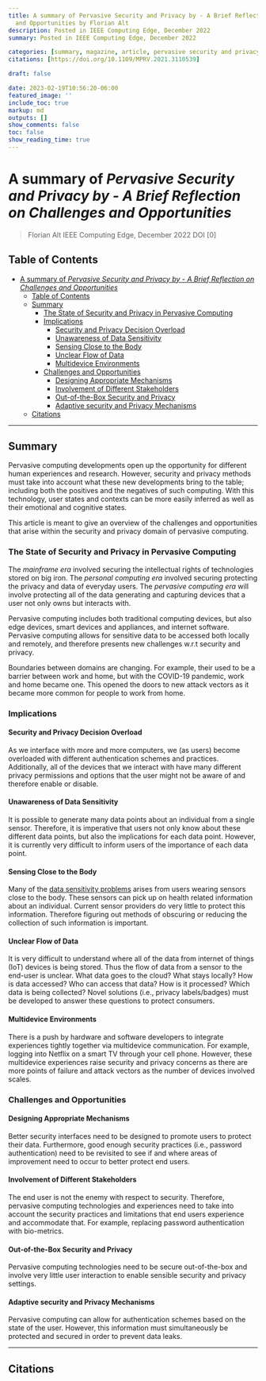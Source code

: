 ```yaml
---
title: A summary of Pervasive Security and Privacy by - A Brief Reflection on Challenges
  and Opportunities by Florian Alt
description: Posted in IEEE Computing Edge, December 2022
summary: Posted in IEEE Computing Edge, December 2022

categories: [summary, magazine, article, pervasive security and privacy]
citations: [https://doi.org/10.1109/MPRV.2021.3110539]

draft: false

date: 2023-02-19T10:56:20-06:00
featured_image: ''
include_toc: true
markup: md
outputs: []
show_comments: false
toc: false
show_reading_time: true
---
```


# A summary of *Pervasive Security and Privacy by - A Brief Reflection on Challenges and Opportunities*

> Florian Alt IEEE Computing Edge, December 2022 DOI \[0\]

## Table of Contents

- [A summary of *Pervasive Security and Privacy by - A Brief Reflection on Challenges and Opportunities*](#a-summary-of-pervasive-security-and-privacy-by---a-brief-reflection-on-challenges-and-opportunities)
  - [Table of Contents](#table-of-contents)
  - [Summary](#summary)
    - [The State of Security and Privacy in Pervasive Computing](#the-state-of-security-and-privacy-in-pervasive-computing)
    - [Implications](#implications)
      - [Security and Privacy Decision Overload](#security-and-privacy-decision-overload)
      - [Unawareness of Data Sensitivity](#unawareness-of-data-sensitivity)
      - [Sensing Close to the Body](#sensing-close-to-the-body)
      - [Unclear Flow of Data](#unclear-flow-of-data)
      - [Multidevice Environments](#multidevice-environments)
    - [Challenges and Opportunities](#challenges-and-opportunities)
      - [Designing Appropriate Mechanisms](#designing-appropriate-mechanisms)
      - [Involvement of Different Stakeholders](#involvement-of-different-stakeholders)
      - [Out-of-the-Box Security and Privacy](#out-of-the-box-security-and-privacy)
      - [Adaptive security and Privacy Mechanisms](#adaptive-security-and-privacy-mechanisms)
  - [Citations](#citations)

______________________________________________________________________

## Summary

Pervasive computing developments open up the opportunity for different human
experiences and research. However, security and privacy methods must take into
account what these new developments bring to the table; including both the
positives and the negatives of such computing. With this technology, user states
and contexts can be more easily inferred as well as their emotional and
cognitive states.

This article is meant to give an overview of the challenges and opportunities
that arise within the security and privacy domain of pervasive computing.

### The State of Security and Privacy in Pervasive Computing

The *mainframe era* involved securing the intellectual rights of technologies
stored on big iron. The *personal computing era* involved securing protecting
the privacy and data of everyday users. The *pervasive computing era* will
involve protecting all of the data generating and capturing devices that a user
not only owns but interacts with.

Pervasive computing includes both traditional computing devices, but also edge
devices, smart devices and appliances, and internet software. Pervasive
computing allows for sensitive data to be accessed both locally and remotely,
and therefore presents new challenges w.r.t security and privacy.

Boundaries between domains are changing. For example, their used to be a barrier
between work and home, but with the COVID-19 pandemic, work and home became one.
This opened the doors to new attack vectors as it became more common for people
to work from home.

### Implications

#### Security and Privacy Decision Overload

As we interface with more and more computers, we (as users) become overloaded
with different authentication schemes and practices. Additionally, all of the
devices that we interact with have many different privacy permissions and
options that the user might not be aware of and therefore enable or disable.

#### Unawareness of Data Sensitivity

It is possible to generate many data points about an individual from a single
sensor. Therefore, it is imperative that users not only know about these
different data points, but also the implications for each data point. However,
it is currently very difficult to inform users of the importance of each data
point.

#### Sensing Close to the Body

Many of the [data sensitivity problems](#unawareness-of-data-sensitivity) arises
from users wearing sensors close to the body. These sensors can pick up on
health related information about an individual. Current sensor providers do very
little to protect this information. Therefore figuring out methods of obscuring
or reducing the collection of such information is important.

#### Unclear Flow of Data

It is very difficult to understand where all of the data from internet of things
(IoT) devices is being stored. Thus the flow of data from a sensor to the
end-user is unclear. What data goes to the cloud? What stays locally? How is
data accessed? Who can access that data? How is it processed? Which data is
being collected? Novel solutions (i.e., privacy labels/badges) must be developed
to answer these questions to protect consumers.

#### Multidevice Environments

There is a push by hardware and software developers to integrate experiences
tightly together via multidevice communication. For example, logging into
Netflix on a smart TV through your cell phone. However, these multidevice
experiences raise security and privacy concerns as there are more points of
failure and attack vectors as the number of devices involved scales.

### Challenges and Opportunities

#### Designing Appropriate Mechanisms

Better security interfaces need to be designed to promote users to protect their
data. Furthermore, good enough security practices (i.e., password
authentication) need to be revisited to see if and where areas of improvement
need to occur to better protect end users.

#### Involvement of Different Stakeholders

The end user is not the enemy with respect to security. Therefore, pervasive
computing technologies and experiences need to take into account the security
practices and limitations that end users experience and accommodate that. For
example, replacing password authentication with bio-metrics.

#### Out-of-the-Box Security and Privacy

Pervasive computing technologies need to be secure out-of-the-box and involve
very little user interaction to enable sensible security and privacy settings.

#### Adaptive security and Privacy Mechanisms

Pervasive computing can allow for authentication schemes based on the state of
the user. However, this information must simultaneously be protected and secured
in order to prevent data leaks.

______________________________________________________________________

## Citations
